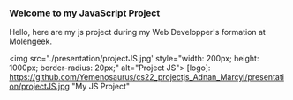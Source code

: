 ### Welcome to my JavaScript Project

Hello, here are my js project during my Web Developper's formation at Molengeek. 



<img src="./presentation/projectJS.jpg' style="width: 200px; height: 1000px; border-radius: 20px;" alt="Project JS">
[logo]: https://github.com/Yemenosaurus/cs22_projectjs_Adnan_Marcyl/presentation/projectJS.jpg "My JS Project"
